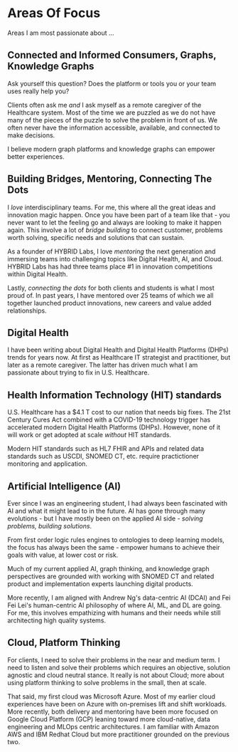 # Areas Of Focus

Areas I am most passionate about ...

## Connected and Informed Consumers, Graphs, Knowledge Graphs
Ask yourself this question?  Does the platform or tools you or your team uses really help you?  

Clients often ask me *and* I ask myself as a remote caregiver of the Healthcare system.  Most of the time we are puzzled as we do not have many of the pieces of the puzzle to solve the problem in front of us.  We often never have the information accessible, available, and connected to make decisions.  

I believe modern graph platforms and knowledge graphs can empower better experiences.

## Building Bridges, Mentoring, Connecting The Dots 
I *love* interdisciplinary teams.  For me, this where all the great ideas and innovation magic happen.  Once you have been part of a team like that - you never want to let the feeling go and always are looking to make it happen again.  This involve a lot of *bridge building* to connect customer, problems worth solving, specific needs and solutions that can sustain.

As a founder of HYBRID Labs, I love *mentoring* the next generation and immersing teams into challenging topics like Digital Health, AI, and Cloud.  HYBRID Labs has had three teams place #1 in innovation competitions within Digital Health.

Lastly, *connecting the dots* for both clients and students is what I most proud of.  In past years, I have mentored over 25 teams of which we all together launched product innovations, new careers and value added relationships.

## Digital Health
I have been writing about Digital Health and Digital Health Platforms (DHPs) trends for years now.  At first as Healthcare IT strategist and practitioner, but later as a remote caregiver.  The latter has driven much what I am passionate about trying to fix in U.S. Healthcare.

## Health Information Technology (HIT) standards
U.S. Healthcare has a $4.1 T cost to our nation that needs big fixes.  The 21st Century Cures Act combined with a COVID-19 technology trigger has accelerated modern Digital Health Platforms (DHPs).  However, none of it will work or get adopted at scale *without* HIT standards.

Modern HIT standards such as HL7 FHIR and APIs and related data standards such as USCDI, SNOMED CT, etc. require practictioner monitoring and application.

## Artificial Intelligence (AI)
Ever since I was an engineering student, I had always been fascinated with AI and what it might lead to in the future.  AI has gone through many evolutions - but I have mostly been on the applied AI side - *solving problems, building solutions*.  

From first order logic rules engines to ontologies to deep learning models, the focus has always been the same - empower humans to achieve their goals with value, at lower cost or risk.

Much of my current applied AI, graph thinking, and knowledge graph perspectives are grounded with working with SNOMED CT  and related product and implementation experts launching digital products.

More recently, I am aligned with Andrew Ng's data-centric AI (DCAI) and Fei Fei Lei's human-centric AI philosophy of where AI, ML, and DL are going.  For me, this involves empathizing with humans and their needs while still architecting high quality systems.  

## Cloud, Platform Thinking
For clients, I need to solve their problems in the near and medium term.  I need to listen and solve their problems which requires an objective, solution agnostic and cloud neutral stance.  It really is not about Cloud; more about using platform thinking to solve problems in the small, then at scale.

That said, my first cloud was Microsoft Azure.  Most of my earlier cloud experiences have been on Azure with on-premises lift and shift workloads.  More recently, both delivery and mentoring have been more focused on Google Cloud Platform (GCP) leaning toward more cloud-native, data engineering and MLOps centric architectures.  I am familiar with Amazon AWS and IBM Redhat Cloud but more practitioner grounded on the previous two.
